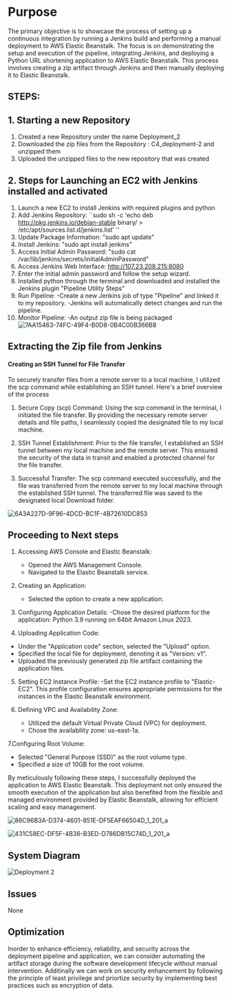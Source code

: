 # Purpose
The primary objective is to showcase the process of setting up a continuous integration by running a Jenkins build and performing a manual deployment to AWS Elastic Beanstalk. The focus is on demonstrating the setup and execution of the pipeline, integrating Jenkins, and deploying a Python URL shortening application to AWS Elastic Beanstalk. This process involves creating a zip artifact through Jenkins and then manually deploying it to Elastic Beanstalk.

## STEPS:

## 1. Starting a new Repository
1. Created a new Repository under the name Deployment_2
2. Downloaded the zip files from the Repository : C4_deployment-2 and unzipped them
3. Uploaded the unzipped files to the new repository that was created

## 2. Steps for Launching an EC2 with Jenkins installed and activated
1. Launch a new EC2 to install Jenkins with required plugins and python
2. Add Jenkins Repository: ``sudo sh -c 'echo deb http://pkg.jenkins.io/debian-stable binary/ > /etc/apt/sources.list.d/jenkins.list' ''
3. Update Package Information: "sudo apt update"
4. Install Jenkins: "sudo apt install jenkins"
5. Access Initial Admin Password: "sudo cat /var/lib/jenkins/secrets/initialAdminPassword"
6. Access Jenkins Web Interface: http://107.23.208.215:8080
7. Enter the initial admin password and follow the setup wizard.
8. Installed python through the terminal and downloaded and installed the Jenkins plugin "Pipeline Utility Steps"
9. Run Pipeline:
   -Create a new Jenkins job of type "Pipeline" and linked it to my repository.
   -Jenkins will automatically detect changes and run the pipeline.
10. Monitor Pipeline:
   -An output zip file is being packaged
![7AA15463-74FC-49F4-B0D8-0B4C00B366B8](https://github.com/SaraGurungLABS01/Deployment_2/assets/140760966/603e75b5-02d0-4f54-83be-1522cd51885c)

    

## Extracting the Zip file from Jenkins
#### Creating an SSH Tunnel for File Transfer
To securely transfer files from a remote server to a local machine, I utilized the scp command while establishing an SSH tunnel. Here's a brief overview of the process

1. Secure Copy (scp) Command:
Using the scp command in the terminal, I initiated the file transfer. By providing the necessary remote server details and file paths, I seamlessly copied the designated file to my local machine.

2. SSH Tunnel Establishment:
Prior to the file transfer, I established an SSH tunnel between my local machine and the remote server. This ensured the security of the data in transit and enabled a protected channel for the file transfer.

3. Successful Transfer:
The scp command executed successfully, and the file was transferred from the remote server to my local machine through the established SSH tunnel. The transferred file was saved to the designated local Download folder.

![6A3A227D-9F96-4DCD-BC1F-4B72610DC853](https://github.com/SaraGurungLABS01/Deployment_2/assets/140760966/0353a742-44eb-4872-8956-65f76c864257)

## Proceeding to Next steps

1. Accessing AWS Console and Elastic Beanstalk:
   - Opened the AWS Management Console.
   - Navigated to the Elastic Beanstalk service.
     
2. Creating an Application:
   - Selected the option to create a new application.
     
3. Configuring Application Details:
   -Chose the desired platform for the application: Python 3.9 running on 64bit Amazon Linux 2023.

4. Uploading Application Code:
  - Under the "Application code" section, selected the "Upload" option.
  - Specified the local file for deployment, denoting it as "Version: v1".
  -    Uploaded the previously generated zip file artifact containing the application files.
    
5. Setting EC2 Instance Profile:
   -Set the EC2 instance profile to "Elastic-EC2". This profile configuration ensures appropriate permissions for the instances in the Elastic Beanstalk environment.

6. Defining VPC and Availability Zone:
   - Utilized the default Virtual Private Cloud (VPC) for deployment.
   - Chose the availability zone: us-east-1a.
  
7.Configuring Root Volume: 
   - Selected "General Purpose (SSD)" as the root volume type.
   - Specified a size of 10GB for the root volume.

By meticulously following these steps, I successfully deployed the application to AWS Elastic Beanstalk. This deployment not only ensured the smooth execution of the application but also benefited from the flexible and managed environment provided by Elastic Beanstalk, allowing for efficient scaling and easy management.





![86C96B3A-D374-4601-851E-DF5EAF66504D_1_201_a](https://github.com/SaraGurungLABS01/Deployment_2/assets/140760966/906490c5-944c-48a1-baca-83f13938aa84)




![431C58EC-DF5F-4B36-B3ED-D786DB15C74D_1_201_a](https://github.com/SaraGurungLABS01/Deployment_2/assets/140760966/f028250d-a5ed-4d0a-a233-2fa60a4c04fb)









## System Diagram 



![Deployment 2](https://github.com/SaraGurungLABS01/Deployment_2/assets/140760966/5d70cce1-03a2-4424-ab16-fd95c1302c80)


## Issues
 
None

## Optimization

Inorder to enhance efficiency, reliability, and security across the deployment pipeline and application, we can consider automating the artifact storage during the software development lifecycle without manual intervention. 
Additinally we can work on security enhancement by following the principle of least privilege and priortize security by implementing best practices such as encryption of data.

